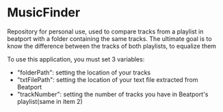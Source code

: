 # MusicFinder

Repository for personal use, used to compare tracks from a playlist in beatport with a folder containing the same tracks. The ultimate goal is to know the difference between the tracks of both playlists, to equalize them


To use this application, you must set 3 variables:

- "folderPath": setting the location of your tracks
- "txtFilePath": setting the location of your text file extracted from Beatport
- "trackNumber": setting the number of tracks you have in Beatport's playlist(same in item 2)